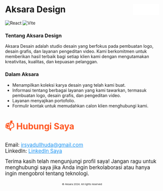 # Aksara Design <img src="src\assets\img\readmelogo.png" width="85" height="35" alt="readmelogo.png" align="right" />

<img src="https://cdn.jsdelivr.net/gh/devicons/devicon/icons/react/react-original.svg" width="30" height="30" alt="React" /> <img src="https://vitejs.dev/logo.svg" width="30" height="30" alt="Vite" />
### Tentang Aksara Design

Aksara Desain adalah studio desain yang berfokus pada pembuatan logo, desain grafis, dan layanan pengeditan video. Kami berkomitmen untuk memberikan hasil terbaik bagi setiap klien kami dengan mengutamakan kreativitas, kualitas, dan kepuasan pelanggan.

### Dalam Aksara
- Menampilkan koleksi karya desain yang telah kami buat.
- Informasi tentang berbagai layanan yang kami tawarkan, termasuk pembuatan logo, desain grafis, dan pengeditan video.
- Layanan menyajikan portofolio.
- Formulir kontak untuk memudahkan calon klien menghubungi kami.
<div>
<h2 style="font-size: 2em; color: #FF5722;">📫 Hubungi Saya</h2>
  <ul style="list-style-type: none; padding: 0;">
    <li style="font-size: 1.2em;">Email: <a href="mailto:irsyadullhuda@gmail.com" style="color: #2196F3;">irsyadullhuda@gmail.com</a></li>
    <li style="font-size: 1.2em;">LinkedIn: <a href="https://www.linkedin.com/in/irsyadul-huda" style="color: #2196F3;">LinkedIn Saya</a></li>
  </ul>

  <p style="font-size: 1.2em; max-width: 600px; margin: auto;">Terima kasih telah mengunjungi profil saya! Jangan ragu untuk menghubungi saya jika Anda ingin berkolaborasi atau hanya ingin mengobrol tentang teknologi.</p>

<p style="font-size: 8px; text-align: center; margin-top: 20px;">© Aksara 2024. All rights reserved</p>
</div>
